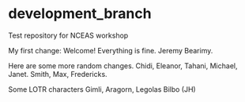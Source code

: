 # development_branch
Test repository for NCEAS workshop

My first change:
Welcome! Everything is fine. Jeremy Bearimy.

Here are some more random changes.
Chidi, Eleanor, Tahani, Michael, Janet. Smith, Max, Fredericks.

Some LOTR characters
Gimli, Aragorn, Legolas  Bilbo (JH)

